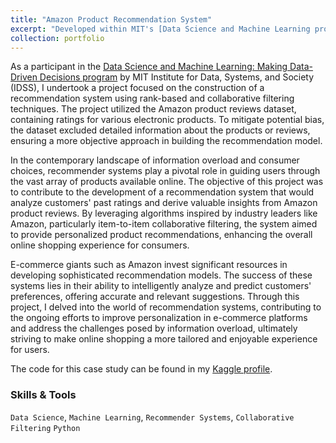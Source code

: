 ```yaml
---
title: "Amazon Product Recommendation System"
excerpt: "Developed within MIT's [Data Science and Machine Learning program](https://www.mygreatlearning.com/mit-data-science-and-machine-learning-program), this project is focused on constructing a recommendation system using rank-based and collaborative filtering techniques. Leveraging the Amazon product reviews dataset, the objective was to enhance the online shopping experience by providing personalized product recommendations based on customers' past ratings. Inspired by industry leaders like Amazon, the project aimed to contribute to the ongoing advancements in recommendation systems, addressing the challenges posed by information overload in the e-commerce landscape."
collection: portfolio
---
```


As a participant in the [Data Science and Machine Learning: Making Data-Driven Decisions program](https://www.mygreatlearning.com/mit-data-science-and-machine-learning-program) by MIT Institute for Data, Systems, and Society (IDSS), I undertook a project focused on the construction of a recommendation system using rank-based and collaborative filtering techniques. The project utilized the Amazon product reviews dataset, containing ratings for various electronic products. To mitigate potential bias, the dataset excluded detailed information about the products or reviews, ensuring a more objective approach in building the recommendation model.

In the contemporary landscape of information overload and consumer choices, recommender systems play a pivotal role in guiding users through the vast array of products available online. The objective of this project was to contribute to the development of a recommendation system that would analyze customers' past ratings and derive valuable insights from Amazon product reviews. By leveraging algorithms inspired by industry leaders like Amazon, particularly item-to-item collaborative filtering, the system aimed to provide personalized product recommendations, enhancing the overall online shopping experience for consumers.

E-commerce giants such as Amazon invest significant resources in developing sophisticated recommendation models. The success of these systems lies in their ability to intelligently analyze and predict customers' preferences, offering accurate and relevant suggestions. Through this project, I delved into the world of recommendation systems, contributing to the ongoing efforts to improve personalization in e-commerce platforms and address the challenges posed by information overload, ultimately striving to make online shopping a more tailored and enjoyable experience for users.

The code for this case study can be found in my [Kaggle profile](https://www.kaggle.com/code/luissalazarzendeja/amazon-product-recommendation-system).

### Skills & Tools

`Data Science`, `Machine Learning`, `Recommender Systems`, `Collaborative Filtering` `Python`
